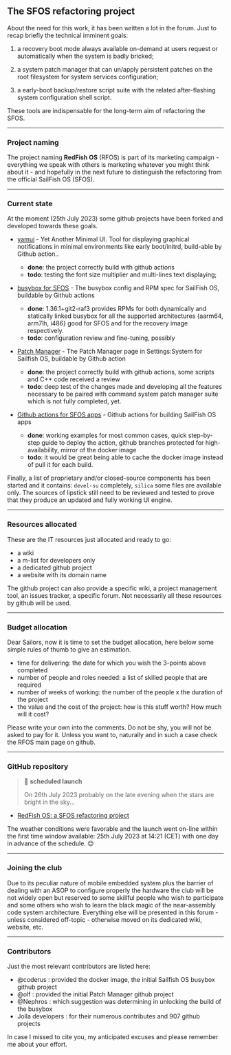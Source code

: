 ## The SFOS refactoring project

About the need for this work, it has been written a lot in the forum. Just to recap briefly the technical imminent goals:

1. a recovery boot mode always available on-demand at users request or automatically when the system is badly bricked;

2. a system patch manager that can un/apply persistent patches on the root filesystem for system services configuration;

3. a early-boot backup/restore script suite with the related after-flashing system configuration shell script.

These tools are indispensable for the long-term aim of refactoring the SFOS.

---

### Project naming

The project naming **RedFish OS** (RFOS) is part of its marketing campaign - everything we speak with others is marketing whatever you might think about it - and hopefully in the next future to distinguish the refactoring from the official SailFish OS (SFOS).

---

### Current state

At the moment (25th July 2023) some github projects have been forked and developed towards these goals.

* [yamui](https://github.com/robang74/yamui) - Yet Another Minimal UI. Tool for displaying graphical notifications in minimal environments like early boot/initrd, build-able by Github action..
  * **done**: the project correctly build with github actions
  * **todo**: testing the font size multiplier and multi-lines text displaying;

* [busybox for SFOS](https://github.com/robang74/sailfish-os-busybox) - The busybox config and RPM spec for SailFish OS, buildable by Github actions
  * **done**: 1.36.1+git2-raf3 provides RPMs for both dynamically and statically linked busybox for all the supported architectures {aarm64, arm7lh, i486} good for SFOS and for the recovery image respectively.
  * **todo**: configuration review and fine-tuning, possibly

* [Patch Manager](https://github.com/robang74/patchmanager) - The Patch Manager page in Settings:System for Sailfish OS, buildable by Github action
  * **done**: the project correctly build with github actions, some scripts and C++ code received a review
  * **todo**: deep test of the changes made and developing all the features necessary to be paired with command system patch manager suite which is not fully completed, yet.

* [Github actions for SFOS apps](https://github.com/robang74/github-sfos-apps-build) - Github actions for building SailFish OS apps
  * **done**: working examples for most common cases, quick step-by-step guide to deploy the action, github branches protected for high-availability, mirror of the docker image
  * **todo**: it would be great being able to cache the docker image instead of pull it for each build.

Finally, a list of proprietary and/or closed-source components has been started and it contains: `devel-su` completely, `silica` some files are available only. The sources of lipstick still need to be reviewed and tested to prove that they produce an updated and fully working UI engine.

---

### Resources allocated

These are the IT resources just allocated and ready to go:

* a wiki
* a m-list for developers only
* a dedicated github project
* a website with its domain name

The github project can also provide a specific wiki, a project management tool, an issues tracker, a specific forum. Not necessarily all these resources by github will be used.

---

### Budget allocation

Dear Sailors, now it is time to set the budget allocation, here below some simple rules of thumb to give an estimation.

* time for delivering: the date for which you wish the 3-points above completed
* number of people and roles needed: a list of skilled people that are required
* number of weeks of working: the number of the people x the duration of the project
* the value and the cost of the project: how is this stuff worth? How much will it cost?  

Please write your own into the comments. Do not be shy, you will not be asked to pay for it. Unless you want to, naturally and in such a case check the RFOS main page on github.

---

### GitHub repository

> :memo: **scheduled launch**
>
> On 26th July 2023 probably on the late evening when the stars are bright in the sky...

* [RedFish OS: a SFOS refactoring project](https://github.com/robang74/redfishos)

The weather conditions were favorable and the launch went on-line within the first time window available: 25th July 2023 at 14:21 (CET) with one day in advance of the schedule. :blush:

---

### Joining the club

Due to its peculiar nature of mobile embedded system plus the barrier of dealing with an ASOP to configure properly the hardware the club will be not widely open but reserved to some skillful people who wish to participate and some others who wish to learn the black magic of the near-assembly code system architecture. Everything else will be presented in this forum - unless considered off-topic - otherwise moved on its dedicated wiki, website, etc.

---

### Contributors

Just the most relevant contributors are listed here:

* @coderus : provided the docker image, the initial Sailfish OS busybox github project
* @olf : provided the initial Patch Manager github project
* @Nephros : which suggestion was determining in unlocking the build of the busybox
* Jolla developers : for their numerous contributes and 907 github projects
 
In case I missed to cite you, my anticipated excuses and please remember me about your effort.

